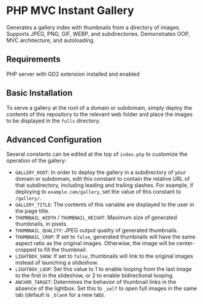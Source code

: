 # PHP MVC Instant Gallery

Generates a gallery index with thumbnails from a directory of images. Supports JPEG, PNG, GIF, WEBP, and subdirectories. Demonstrates OOP, MVC architecture, and autoloading.

## Requirements

PHP server with GD2 extension installed and enabled

## Basic Installation

To serve a gallery at the root of a domain or subdomain, simply deploy the contents of this repository to the relevant web folder and place the images to be displayed in the `fulls` directory.

## Advanced Configuration

Several constants can be edited at the top of `index.php` to customize the operation of the gallery:

* `GALLERY_ROOT`: In order to deploy the gallery in a subdirectory of your domain or subdomain, edit this constant to contain the relative URL of that subdirectory, including leading and trailing slashes. For example, if deploying to `example.com/gallery`, set the value of this constant to `/gallery/`.
* `GALLERY_TITLE`: The contents of this variable are displayed to the user in the page title.
* `THUMBNAIL_WIDTH` / `THUMBNAIL_HEIGHT`: Maximum size of generated thumbnails, in pixels.
* `THUMBNAIL_QUALITY`: JPEG output quality of generated thumbnails.
* `THUMBNAIL_CROP`: If set to `false`, generated thumbnails will have the same aspect ratio as the original images. Otherwise, the image will be center-cropped to fill the thumbnail.
* `LIGHTBOX_SHOW`: If set to `false`, thumbnails will link to the original images instead of launching a slideshow.
* `LIGHTBOX_LOOP`: Set this value to 1 to enable looping from the last image to the first in the slideshow, or 2 to enable bidirectional looping.
* `ANCHOR_TARGET`: Determines the behavior of thumbnail links in the absence of the lightbox. Set this to `_self` to open full images in the same tab (default is `_blank` for a new tab).
